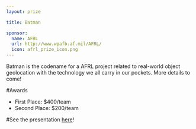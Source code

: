 ```yaml
---
layout: prize 

title: Batman 

sponsor:
  name: AFRL
  url: http://www.wpafb.af.mil/AFRL/
  icon: afrl_prize_icon.png
---
```

Batman is the codename for a AFRL project related to real-world object geolocation with the technology we all carry in our pockets. More details to come!

#Awards

* First Place: $400/team
* Second Place: $200/team

#See the presentation [here](../../assets/files/RealCoordinates.pdf)!
